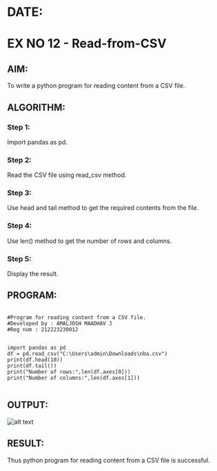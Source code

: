 # DATE:
#  EX NO 12 - Read-from-CSV

## AIM:
To write a python program for reading content from a CSV file.
## ALGORITHM:
### Step 1:
Import pandas as pd.
### Step 2:
Read the CSV file using read_csv method.
### Step 3:
Use head and tail method to get the required contents from the file.
### Step 4:
Use len() method to get the number of rows and columns.
### Step 5:
Display the result.
## PROGRAM:
```

#Program for reading content from a CSV file.
#Developed by : AMALJOSH MAADHAV J
#Reg num : 212223230012


import pandas as pd
df = pd.read_csv("C:\Users\admin\Downloads\nba.csv")
print(df.head(10))
print(df.tail())
print("Number of rows:",len(df.axes[0]))
print("Number of columns:",len(df.axes[1]))


```
## OUTPUT:
![alt text](image.png)
## RESULT:
Thus python program for reading content from a CSV file is successful.
